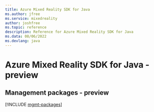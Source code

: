 ```yaml
---
title: Azure Mixed Reality SDK for Java
ms.author: jfree
ms.service: mixedreality
author: joshfree
ms.topic: reference
description: Reference for Azure Mixed Reality SDK for Java
ms.data: 08/06/2022
ms.devlang: java
---
```

# Azure Mixed Reality SDK for Java - preview

## Management packages - preview
[!INCLUDE [mgmt-packages](mixed-reality-mgmt-index.md)]